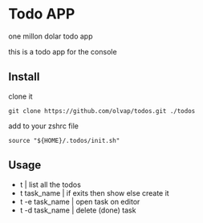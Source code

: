 # Todo APP

one millon dolar todo app

this is a todo app for the console

## Install

clone it

    git clone https://github.com/olvap/todos.git ./todos

add to your zshrc file

    source "${HOME}/.todos/init.sh"


## Usage

- t | list all the todos
- t task_name | if exits then show else create it
- t -e task_name | open task on editor
- t -d task_name | delete (done) task
